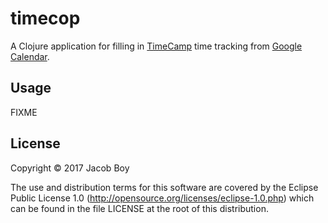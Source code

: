 # timecop

A Clojure application for filling in [TimeCamp](www.timecamp.com) time tracking from
[Google Calendar](calendar.google.com).

## Usage

FIXME

## License

Copyright © 2017 Jacob Boy

The use and distribution terms for this software are covered by the Eclipse Public License 1.0 (http://opensource.org/licenses/eclipse-1.0.php) which can be found in the file LICENSE at the root of this distribution.
